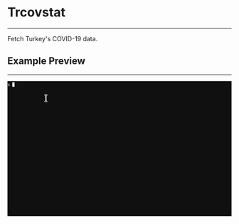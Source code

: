 # Trcovstat
---
Fetch Turkey's COVID-19 data. 


## Example Preview
---
![Example preview](preview.gif)
